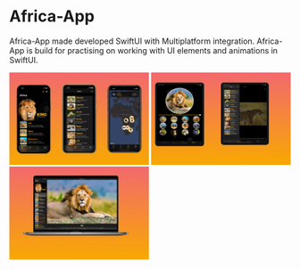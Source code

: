 # Africa-App
Africa-App made developed SwiftUI with Multiplatform integration. Africa-App is build for practising on working with UI elements and animations in SwiftUI.

<img src="Screenshots/image1.jpeg" width="250">
<img src="Screenshots/image1 2.jpeg" width="250">
<img src="Screenshots/image1 3.jpeg" width="250">
